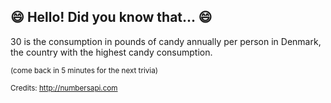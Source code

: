 ## :smile: Hello! Did you know that... :smile:
30 is the consumption in pounds of candy annually per person in Denmark, the country with the highest candy consumption.

<sup>(come back in 5 minutes for the next trivia)</sup>


<sup>Credits: http://numbersapi.com</sup>
